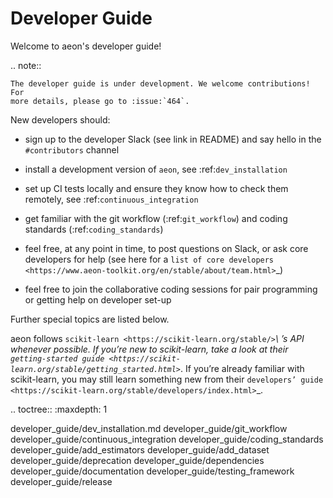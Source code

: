 # Developer Guide

Welcome to aeon's developer guide!

.. note::

    The developer guide is under development. We welcome contributions! For
    more details, please go to :issue:`464`.

New developers should:

* sign up to the developer Slack (see link in README) and say hello in the ``#contributors`` channel
* install a development version of ``aeon``, see :ref:`dev_installation`
* set up CI tests locally and ensure they know how to check them remotely, see :ref:`continuous_integration`
* get familiar with the git workflow (:ref:`git_workflow`) and coding standards (:ref:`coding_standards`)
* feel free, at any point in time, to post questions on Slack, or ask core developers for help (see here for a `list of core developers <https://www.aeon-toolkit.org/en/stable/about/team.html>`_)

* feel free to join the collaborative coding sessions for pair programming or getting help on developer set-up

Further special topics are listed below.

aeon follows `scikit-learn <https://scikit-learn.org/stable/>`_\ ’s API whenever possible.
If you’re new to scikit-learn, take a look at their `getting-started guide <https://scikit-learn.org/stable/getting_started.html>`_.
If you’re already familiar with scikit-learn, you may still learn something new from their `developers’ guide <https://scikit-learn.org/stable/developers/index.html>`_.

.. toctree::
   :maxdepth: 1

   developer_guide/dev_installation.md
   developer_guide/git_workflow
   developer_guide/continuous_integration
   developer_guide/coding_standards
   developer_guide/add_estimators
   developer_guide/add_dataset
   developer_guide/deprecation
   developer_guide/dependencies
   developer_guide/documentation
   developer_guide/testing_framework
   developer_guide/release

